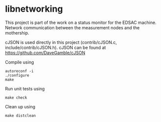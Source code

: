 # libnetworking
This project is part of the work on a status monitor for the EDSAC machine. Network communication between the measurement nodes and the mothership.

cJSON is used directly in this project (contrib/cJSON.c, include/contrib/cJSON.h). cJSON can be found at https://github.com/DaveGamble/cJSON

Compile using
```
autoreconf -i
./configure
make
```

Run unit tests using
```
make check
```

Clean up using
```
make distclean
```
